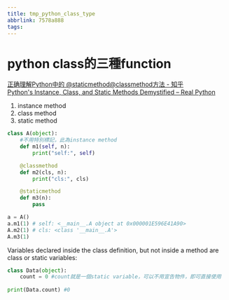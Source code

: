 ```yaml
---
title: tmp_python_class_type
abbrlink: 7578a888
tags:
---
```

python class的三種function
===
[正确理解Python中的 @staticmethod@classmethod方法 - 知乎](https://zhuanlan.zhihu.com/p/28010894)  
[Python's Instance, Class, and Static Methods Demystified – Real Python](https://realpython.com/instance-class-and-static-methods-demystified/)  

1. instance method  
2. class method  
3. static method  

```python
class A(object):
    #不用特別標記，此為instance method
    def m1(self, n):
        print("self:", self)

    @classmethod
    def m2(cls, n):
        print("cls:", cls)

    @staticmethod
    def m3(n):
        pass

a = A()
a.m1(1) # self: <__main__.A object at 0x000001E596E41A90>
A.m2(1) # cls: <class '__main__.A'>
A.m3(1)
```

Variables declared inside the class definition, but not inside a method are class or static variables:
```python
class Data(object):
    count = 0 #count就是一個static variable，可以不用宣告物件，即可直接使用
    
print(Data.count) #0
```
